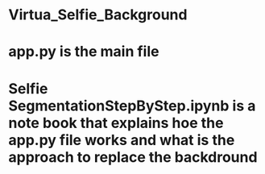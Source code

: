 # Virtua_Selfie_Background
<h1> app.py is the main file</h1>

<h1> Selfie SegmentationStepByStep.ipynb is a note book that explains hoe the app.py file works and what is the approach to replace the backdround</h1>
